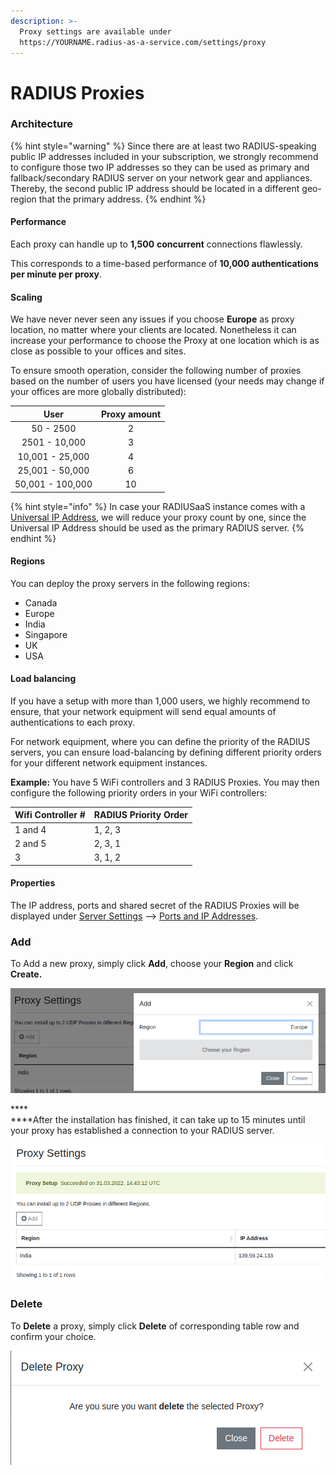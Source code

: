 ```yaml
---
description: >-
  Proxy settings are available under
  https://YOURNAME.radius-as-a-service.com/settings/proxy
---
```


# RADIUS Proxies

### Architecture

{% hint style="warning" %}
Since there are at least two RADIUS-speaking public IP addresses included in your subscription, we strongly recommend to configure those two IP addresses so they can be used as primary and fallback/secondary RADIUS server on your network gear and appliances. Thereby, the second public IP address should be located in a different geo-region that the primary address.
{% endhint %}

#### Performance

Each proxy can handle up to **1,500** **concurrent** connections flawlessly.&#x20;

This corresponds to a time-based performance of **10,000 authentications per minute per proxy**.

#### Scaling

We have never never seen any issues if you choose **Europe** as proxy location, no matter where your clients are located. Nonetheless it can increase your performance to choose the Proxy at one location which is as close as possible to your offices and sites.

To ensure smooth operation, consider the following number of proxies based on the number of users you have licensed (your needs may change if your offices are more globally distributed):

|       User       | Proxy amount |
| :--------------: | :----------: |
|     50 - 2500    |       2      |
|   2501 - 10,000  |       3      |
|  10,001 - 25,000 |       4      |
|  25,001 - 50,000 |       6      |
| 50,001 - 100,000 |      10      |

{% hint style="info" %}
In case your RADIUSaaS instance comes with a [Universal IP Address](settings-server/ports-and-ip-addresses.md#universal-ip-address-tcp-+-udp), we will reduce your  proxy count by one, since the Universal IP Address should be used as the primary RADIUS server.
{% endhint %}

#### Regions

You can deploy the proxy servers in the following regions:

* Canada
* Europe
* India
* Singapore
* UK
* USA

#### Load balancing

If you have a setup with more than 1,000 users, we highly recommend to ensure, that your network equipment will send equal amounts of authentications to each proxy.

For network equipment, where you can define the priority of the RADIUS servers, you can ensure load-balancing by defining different priority orders for your different network equipment instances.

**Example:** You have 5 WiFi controllers and 3 RADIUS Proxies. You may then configure the following priority orders in your WiFi controllers:

| Wifi Controller # | RADIUS Priority Order |
| ----------------- | --------------------- |
| 1 and 4           | 1, 2, 3               |
| 2 and 5           | 2, 3, 1               |
| 3                 | 3, 1, 2               |

#### Properties

The IP address, ports and shared secret of the RADIUS Proxies will be displayed under [Server Settings](settings-server/) --> [Ports and IP Addresses](settings-server/ports-and-ip-addresses.md).

### Add&#x20;

To Add a new proxy, simply click **Add**, choose your **Region** and click **Create.**&#x20;

![](<../../.gitbook/assets/image (76) (1) (1).png>)

****\
****After the installation has finished, it can take up to 15 minutes until your proxy has established a connection to your RADIUS server.

![](<../../.gitbook/assets/image (66) (1).png>)



### Delete

To **Delete** a proxy, simply click **Delete** of corresponding table row and confirm your choice.&#x20;

![](<../../.gitbook/assets/image (72) (1).png>)
